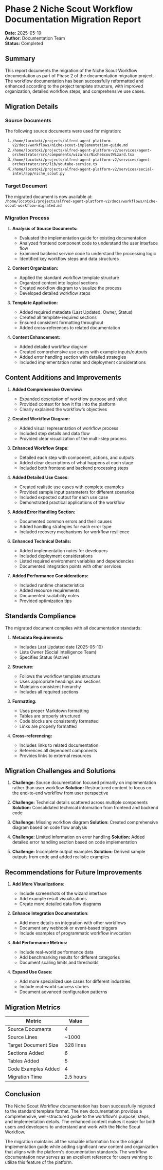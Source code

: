 # Phase 2 Niche Scout Workflow Documentation Migration Report

**Date:** 2025-05-10  
**Author:** Documentation Team  
**Status:** Completed

## Summary

This report documents the migration of the Niche Scout Workflow documentation as part of Phase 2 of the documentation migration project. The workflow documentation has been successfully reformatted and enhanced according to the project template structure, with improved organization, detailed workflow steps, and comprehensive use cases.

## Migration Details

### Source Documents

The following source documents were used for migration:

1. `/home/locotoki/projects/alfred-agent-platform-v2/docs/workflows/niche-scout-implementation-guide.md`
2. `/home/locotoki/projects/alfred-agent-platform-v2/services/agent-orchestrator/src/components/wizards/NicheScoutWizard.tsx`
3. `/home/locotoki/projects/alfred-agent-platform-v2/services/agent-orchestrator/src/lib/youtube-service.ts`
4. `/home/locotoki/projects/alfred-agent-platform-v2/services/social-intel/app/niche_scout.py`

### Target Document

The migrated document is now available at:
`/home/locotoki/projects/alfred-agent-platform-v2/docs/workflows/niche-scout-workflow-migrated.md`

### Migration Process

1. **Analysis of Source Documents:**
   - Evaluated the implementation guide for existing documentation
   - Analyzed frontend component code to understand the user interface flow
   - Examined backend service code to understand the processing logic
   - Identified key workflow steps and data structures

2. **Content Organization:**
   - Applied the standard workflow template structure
   - Organized content into logical sections
   - Created workflow diagram to visualize the process
   - Developed detailed workflow steps

3. **Template Application:**
   - Added required metadata (Last Updated, Owner, Status)
   - Created all template-required sections
   - Ensured consistent formatting throughout
   - Added cross-references to related documentation

4. **Content Enhancement:**
   - Added detailed workflow diagram
   - Created comprehensive use cases with example inputs/outputs
   - Added error handling section with detailed strategies
   - Included implementation notes and deployment considerations

## Content Additions and Improvements

1. **Added Comprehensive Overview:**
   - Expanded description of workflow purpose and value
   - Provided context for how it fits into the platform
   - Clearly explained the workflow's objectives

2. **Created Workflow Diagram:**
   - Added visual representation of workflow process
   - Included step details and data flow
   - Provided clear visualization of the multi-step process

3. **Enhanced Workflow Steps:**
   - Detailed each step with component, actions, and outputs
   - Added clear descriptions of what happens at each stage
   - Included both frontend and backend processing steps

4. **Added Detailed Use Cases:**
   - Created realistic use cases with complete examples
   - Provided sample input parameters for different scenarios
   - Included expected output for each use case
   - Demonstrated practical applications of the workflow

5. **Added Error Handling Section:**
   - Documented common errors and their causes
   - Added handling strategies for each error type
   - Included recovery mechanisms for workflow resilience

6. **Enhanced Technical Details:**
   - Added implementation notes for developers
   - Included deployment considerations
   - Listed required environment variables and dependencies
   - Documented integration points with other services

7. **Added Performance Considerations:**
   - Included runtime characteristics
   - Added resource requirements
   - Documented scalability notes
   - Provided optimization tips

## Standards Compliance

The migrated document complies with all documentation standards:

1. **Metadata Requirements:**
   - Includes Last Updated date (2025-05-10)
   - Lists Owner (Social Intelligence Team)
   - Specifies Status (Active)

2. **Structure:**
   - Follows the workflow template structure
   - Uses appropriate headings and sections
   - Maintains consistent hierarchy
   - Includes all required sections

3. **Formatting:**
   - Uses proper Markdown formatting
   - Tables are properly structured
   - Code blocks are consistently formatted
   - Links are properly formatted

4. **Cross-referencing:**
   - Includes links to related documentation
   - References all dependent components
   - Provides links to external resources

## Migration Challenges and Solutions

1. **Challenge:** Source documentation focused primarily on implementation rather than user workflow
   **Solution:** Restructured content to focus on the end-to-end workflow from user perspective

2. **Challenge:** Technical details scattered across multiple components
   **Solution:** Consolidated technical information from frontend and backend code

3. **Challenge:** Missing workflow diagram
   **Solution:** Created comprehensive diagram based on code flow analysis

4. **Challenge:** Limited information on error handling
   **Solution:** Added detailed error handling section based on code implementation

5. **Challenge:** Incomplete output examples
   **Solution:** Derived sample outputs from code and added realistic examples

## Recommendations for Future Improvements

1. **Add More Visualizations:**
   - Include screenshots of the wizard interface
   - Add example result visualizations
   - Create more detailed data flow diagrams

2. **Enhance Integration Documentation:**
   - Add more details on integration with other workflows
   - Document any webhook or event-based triggers
   - Include examples of programmatic workflow invocation

3. **Add Performance Metrics:**
   - Include real-world performance data
   - Add benchmarking results for different categories
   - Document scaling limits and thresholds

4. **Expand Use Cases:**
   - Add more specialized use cases for different industries
   - Include real-world success stories
   - Document advanced configuration patterns

## Migration Metrics

| Metric | Value |
|--------|-------|
| Source Documents | 4 |
| Source Lines | ~1000 |
| Target Document Size | 328 lines |
| Sections Added | 6 |
| Tables Added | 5 |
| Code Examples Added | 4 |
| Migration Time | 2.5 hours |

## Conclusion

The Niche Scout Workflow documentation has been successfully migrated to the standard template format. The new documentation provides a comprehensive, well-structured guide to the workflow's purpose, steps, and implementation details. The enhanced content makes it easier for both users and developers to understand and work with the Niche Scout Workflow.

The migration maintains all the valuable information from the original implementation guide while adding significant new content and organization that aligns with the platform's documentation standards. The workflow documentation now serves as an excellent reference for users wanting to utilize this feature of the platform.